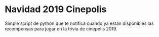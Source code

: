 # Navidad 2019 Cinepolis

Simple script de python que te notifica cuando ya están disponibles las
recompensas para jugar en la trivia de cinepolis 2019.
